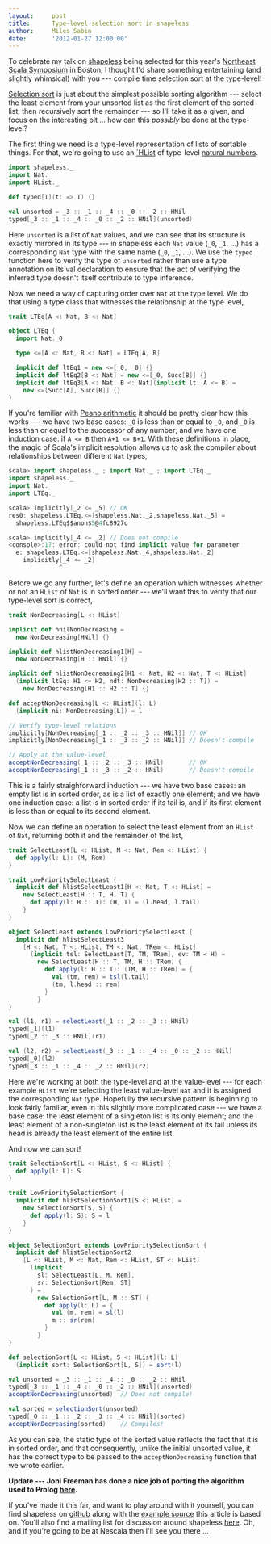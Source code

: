 ```yaml
---
layout:     post
title:      Type-level selection sort in shapeless
author:     Miles Sabin
date:       '2012-01-27 12:00:00'
---
```


To celebrate my talk on [shapeless][shapeless] being selected for this year's [Northeast Scala
Symposium][nescala] in Boston, I thought I'd share something entertaining (and slightly whimsical) with you ---
compile time selection sort at the type-level!

<span class="break"></span>

[Selection sort][selsort] is just about the simplest possible sorting algorithm --- select the least element from your
unsorted list as the first element of the sorted list, then recursively sort the remainder --- so I'll take it as a
given, and focus on the interesting bit ... how can this _possibly_ be done at the type-level?

The first thing we need is a type-level representation of lists of sortable things. For that, we're going to use an
[`HList][hlist] of type-level [natural numbers][nat].

```scala
import shapeless._
import Nat._
import HList._

def typed[T](t: => T) {}

val unsorted = _3 :: _1 :: _4 :: _0 :: _2 :: HNil
typed[_3 :: _1 :: _4 :: _0 :: _2 :: HNil](unsorted)
```

Here `unsorted` is a list of `Nat` values, and we can see that its structure is exactly mirrored in its type --- in
shapeless each `Nat` value (`_0`, `_1`, ...) has a corresponding `Nat` type with the same name (`_0`, `_1`, ...). We
use the `typed` function here to verify the type of `unsorted` rather than use a type annotation on its val
declaration to ensure that the act of verifying the inferred type doesn't itself contribute to type inference.

Now we need a way of capturing order over `Nat` at the type level. We do that using a type class that witnesses the
relationship at the type level,

```scala
trait LTEq[A <: Nat, B <: Nat]

object LTEq {
  import Nat._0

  type <=[A <: Nat, B <: Nat] = LTEq[A, B]

  implicit def ltEq1 = new <=[_0, _0] {}
  implicit def ltEq2[B <: Nat] = new <=[_0, Succ[B]] {}
  implicit def ltEq3[A <: Nat, B <: Nat](implicit lt: A <= B) =
    new <=[Succ[A], Succ[B]] {}
}
```

If you're familiar with [Peano arithmetic][peano] it should be pretty clear how this works --- we have two base cases:
`_0` is less than or equal to `_0`, and `_0` is less than or equal to the successor of any number; and we have one
induction case: if `A <= B` then `A+1 <= B+1`. With these definitions in place, the magic of Scala's implicit
resolution allows us to ask the compiler about relationships between different `Nat` types,

```scala
scala> import shapeless._ ; import Nat._ ; import LTEq._
import shapeless._
import Nat._
import LTEq._

scala> implicitly[_2 <= _5] // OK
res0: shapeless.LTEq.<=[shapeless.Nat._2,shapeless.Nat._5] =
  shapeless.LTEq$$anon$5@4fc8927c

scala> implicitly[_4 <= _2] // Does not compile
<console>:17: error: could not find implicit value for parameter
  e: shapeless.LTEq.<=[shapeless.Nat._4,shapeless.Nat._2]
    implicitly[_4 <= _2]
              ^
```

Before we go any further, let's define an operation which witnesses whether or not an `HList` of `Nat` is in sorted
order --- we'll want this to verify that our type-level sort is correct,

```scala
trait NonDecreasing[L <: HList]

implicit def hnilNonDecreasing =
  new NonDecreasing[HNil] {}

implicit def hlistNonDecreasing1[H] =
  new NonDecreasing[H :: HNil] {}

implicit def hlistNonDecreasing2[H1 <: Nat, H2 <: Nat, T <: HList]
  (implicit ltEq: H1 <= H2, ndt: NonDecreasing[H2 :: T]) =
    new NonDecreasing[H1 :: H2 :: T] {}

def acceptNonDecreasing[L <: HList](l: L)
  (implicit ni: NonDecreasing[L]) = l

// Verify type-level relations
implicitly[NonDecreasing[_1 :: _2 :: _3 :: HNil]] // OK
implicitly[NonDecreasing[_1 :: _3 :: _2 :: HNil]] // Doesn't compile

// Apply at the value-level
acceptNonDecreasing(_1 :: _2 :: _3 :: HNil)       // OK
acceptNonDecreasing(_1 :: _3 :: _2 :: HNil)       // Doesn't compile
```

This is a fairly straighforward induction --- we have two base cases: an empty list is in sorted order, as is a list
of exactly one element; and we have one induction case: a list is in sorted order if its tail is, and if its first
element is less than or equal to its second element.

Now we can define an operation to select the least element from an `HList` of `Nat`, returning both it and the
remainder of the list,

```scala
trait SelectLeast[L <: HList, M <: Nat, Rem <: HList] {
  def apply(l: L): (M, Rem)
}

trait LowPrioritySelectLeast {
  implicit def hlistSelectLeast1[H <: Nat, T <: HList] =
    new SelectLeast[H :: T, H, T] {
      def apply(l: H :: T): (H, T) = (l.head, l.tail)
    }
}

object SelectLeast extends LowPrioritySelectLeast {
  implicit def hlistSelectLeast3
    [H <: Nat, T <: HList, TM <: Nat, TRem <: HList]
      (implicit tsl: SelectLeast[T, TM, TRem], ev: TM < H) =
        new SelectLeast[H :: T, TM, H :: TRem] {
          def apply(l: H :: T): (TM, H :: TRem) = {
            val (tm, rem) = tsl(l.tail)
            (tm, l.head :: rem)
          }
        }
}

val (l1, r1) = selectLeast(_1 :: _2 :: _3 :: HNil)
typed[_1](l1)
typed[_2 :: _3 :: HNil](r1)

val (l2, r2) = selectLeast(_3 :: _1 :: _4 :: _0 :: _2 :: HNil)
typed[_0](l2)
typed[_3 :: _1 :: _4 :: _2 :: HNil](r2)
```

Here we're working at both the type-level and at the value-level --- for each example `HList` we're selecting the
least value-level `Nat` and it is assigned the corresponding `Nat` type. Hopefully the recursive pattern is beginning
to look fairly familiar, even in this slightly more complicated case --- we have a base case: the least element of a
singleton list is its only element; and the least element of a non-singleton list is the least element of its tail
unless its head is already the least element of the entire list.

And now we can sort!

```scala
trait SelectionSort[L <: HList, S <: HList] {
  def apply(l: L): S
}

trait LowPrioritySelectionSort {
  implicit def hlistSelectionSort1[S <: HList] =
    new SelectionSort[S, S] {
      def apply(l: S): S = l
    }
}

object SelectionSort extends LowPrioritySelectionSort {
  implicit def hlistSelectionSort2
    [L <: HList, M <: Nat, Rem <: HList, ST <: HList]
      (implicit
        sl: SelectLeast[L, M, Rem],
        sr: SelectionSort[Rem, ST]
      ) =
        new SelectionSort[L, M :: ST] {
          def apply(l: L) = {
            val (m, rem) = sl(l)
            m :: sr(rem)
          }
        }
}

def selectionSort[L <: HList, S <: HList](l: L)
  (implicit sort: SelectionSort[L, S]) = sort(l)

val unsorted = _3 :: _1 :: _4 :: _0 :: _2 :: HNil
typed[_3 :: _1 :: _4 :: _0 :: _2 :: HNil](unsorted)
acceptNonDecreasing(unsorted)  // Does not compile!

val sorted = selectionSort(unsorted)
typed[_0 :: _1 :: _2 :: _3 :: _4 :: HNil](sorted)
acceptNonDecreasing(sorted)    // Compiles!
```

As you can see, the static type of the sorted value reflects the fact that it is in sorted order, and that
consequently, unlike the initial unsorted value, it has the correct type to be passed to the `acceptNonDecreasing`
function that we wrote earlier.

**Update --- Joni Freeman has done a nice job of porting the algorithm used to Prolog [here][prolog].**

If you've made it this far, and want to play around with it yourself, you can find shapeless on [github][shapeless]
along with the [example source][sorting] this article is based on. You'll also find a mailing list for discussion
around shapeless [here][typelevel]. Oh, and if you're going to be at Nescala then I'll see you there ...

[shapeless]: https://github.com/milessabin/shapeless
[nescala]: http://nescala.org/
[selsort]: http://en.wikipedia.org/wiki/Selection_sort
[hlist]: https://github.com/milessabin/shapeless/blob/master/core/src/main/scala/shapeless/hlists.scala
[nat]: https://github.com/milessabin/shapeless/blob/master/core/src/main/scala/shapeless/nat.scala
[peano]: http://en.wikipedia.org/wiki/Peano_axioms
[prolog]: https://gist.github.com/1703501
[sorting]: https://github.com/milessabin/shapeless/blob/master/examples/src/main/scala/shapeless/examples/sorting.scala
[typelevel]: https://groups.google.com/forum/#!forum/typelevel
